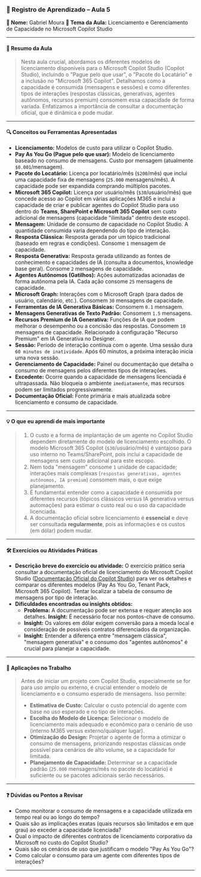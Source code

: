 ### 📘 Registro de Aprendizado – Aula 5

**👤 Nome:** Gabriel Moura
**🎯 Tema da Aula:** Licenciamento e Gerenciamento de Capacidade no Microsoft Copilot Studio

---

#### 📝 Resumo da Aula
> Nesta aula crucial, abordamos os diferentes modelos de licenciamento disponíveis para o Microsoft Copilot Studio (Copilot Studio), incluindo o "Pague pelo que usar", o "Pacote do Locatário" e a inclusão no "Microsoft 365 Copilot". Detalhamos como a capacidade é consumida (mensagens e sessões) e como diferentes tipos de interações (respostas clássicas, generativas, agentes autônomos, recursos premium) consomem essa capacidade de forma variada. Enfatizamos a importância de consultar a documentação oficial, que é dinâmica e pode mudar.

---

#### 🔍 Conceitos ou Ferramentas Apresentadas
- **Licenciamento:** Modelos de custo para utilizar o Copilot Studio.
- **Pay As You Go (Pague pelo que usar):** Modelo de licenciamento baseado no consumo de mensagens. Custo por mensagem (atualmente `$0.001`/mensagem).
- **Pacote do Locatário:** Licença por locatário/mês (`$200`/mês) que inclui uma capacidade fixa de mensagens (`25.000` mensagens/mês). A capacidade pode ser expandida comprando múltiplos pacotes.
- **Microsoft 365 Copilot:** Licença por usuário/mês (`$30`/usuário/mês) que concede acesso ao Copilot em várias aplicações M365 e inclui a capacidade de criar e publicar agentes do Copilot Studio para uso dentro do **Teams, SharePoint e Microsoft 365 Copilot** sem custo adicional de mensagens (capacidade "ilimitada" dentro deste escopo).
- **Mensagem:** Unidade de consumo de capacidade no Copilot Studio. A quantidade consumida varia dependendo do tipo de interação.
- **Resposta Clássica:** Resposta gerada por um tópico tradicional (baseado em regras e condições). Consome `1` mensagem de capacidade.
- **Resposta Generativa:** Resposta gerada utilizando as fontes de conhecimento e capacidades de IA (consulta a documentos, knowledge base geral). Consome `2` mensagens de capacidade.
- **Agentes Autônomos (Gatilhos):** Ações automatizadas acionadas de forma autônoma pela IA. Cada ação consome `25` mensagens de capacidade.
- **Microsoft Graph:** Interações com o Microsoft Graph (para dados de usuário, calendário, etc.). Consomem `30` mensagens de capacidade.
- **Ferramentas de IA Generativa Básicas:** Consomem `0.1` mensagem.
- **Mensagens Generativas de Texto Padrão:** Consomem `1.5` mensagens.
- **Recursos Premium de IA Generativa:** Funções de IA que podem melhorar o desempenho ou a concisão das respostas. Consomem `10` mensagens de capacidade. Relacionado à configuração "Recurso Premium" em IA Generativa no Designer.
- **Sessão:** Período de interação contínua com o agente. Uma sessão dura `60 minutos de inatividade`. Após 60 minutos, a próxima interação inicia uma nova sessão.
- **Gerenciamento de Capacidade:** Painel ou documentação que detalha o consumo de mensagens pelos diferentes tipos de interações.
- **Excedente:** Ocorre quando a capacidade de mensagens licenciada é ultrapassada. Não bloqueia o ambiente `imediatamente`, mas recursos podem ser limitados progressivamente.
- **Documentação Oficial:** Fonte primária e mais atualizada sobre licenciamento e consumo de capacidade.

---

#### 💡 O que eu aprendi de mais importante
> 1.  O custo e a forma de implantação de um agente no Copilot Studio dependem diretamente do modelo de licenciamento escolhido. O modelo Microsoft 365 Copilot (`$30`/usuário/mês) é vantajoso para uso interno no Teams/SharePoint, pois inclui a capacidade de mensagens sem custo adicional para este escopo.
> 2.  Nem toda "mensagem" consome `1` unidade de capacidade; interações mais complexas (`respostas generativas, agentes autônomos, IA premium`) consomem mais, o que exige planejamento.
> 3.  É fundamental entender como a capacidade é consumida por diferentes recursos (tópicos clássicos versus IA generativa versus automações) para estimar o custo real ou o uso da capacidade licenciada.
> 4.  A documentação oficial sobre licenciamento é **essencial** e deve ser consultada **regularmente**, pois as informações e os custos (em dólar) podem mudar.

---

#### 🛠 Exercícios ou Atividades Práticas
- **Descrição breve do exercício ou atividade:** O exercício prático seria consultar a documentação oficial de licenciamento do Microsoft Copilot Studio ([Documentação Oficial do Copilot Studio](https://docs.microsoft.com/power-platform/power-virtual-agents/requirements-licensing-pva)) para ver os detalhes e comparar os diferentes modelos (Pay As You Go, Tenant Pack, Microsoft 365 Copilot). Tentar localizar a tabela de consumo de mensagens por tipo de interação.
- **Dificuldades encontradas ou insights obtidos:**
    - **Problema:** A documentação pode ser extensa e requer atenção aos detalhes. **Insight:** É necessário focar nos pontos-chave de consumo.
    - **Insight:** Os valores em dólar exigem conversão para a moeda local e consideração de possíveis contratos diferenciados da organização.
    - **Insight:** Entender a diferença entre "mensagem clássica", "mensagem generativa" e o consumo dos "agentes autônomos" é crucial para planejar a capacidade.

---

#### 📌 Aplicações no Trabalho
> Antes de iniciar um projeto com Copilot Studio, especialmente se for para uso amplo ou externo, é crucial entender o modelo de licenciamento e o consumo esperado de mensagens. Isso permite:
> - **Estimativa de Custo:** Calcular o custo potencial do agente com base no uso esperado e no tipo de interações.
> - **Escolha do Modelo de Licença:** Selecionar o modelo de licenciamento mais adequado e econômico para o cenário de uso (interno M365 versus externo/qualquer lugar).
> - **Otimização do Design:** Projetar o agente de forma a otimizar o consumo de mensagens, priorizando respostas clássicas onde possível para cenários de alto volume, se a capacidade for limitada.
> - **Planejamento de Capacidade:** Determinar se a capacidade padrão (`25.000` mensagens/mês no pacote do locatário) é suficiente ou se pacotes adicionais serão necessários.

---

#### ❓ Dúvidas ou Pontos a Revisar
- Como monitorar o consumo de mensagens e a capacidade utilizada em tempo real ou ao longo do tempo?
- Quais são as implicações exatas (quais recursos são limitados e em que grau) ao exceder a capacidade licenciada?
- Qual o impacto de diferentes contratos de licenciamento corporativo da Microsoft no custo do Copilot Studio?
- Quais são os cenários de uso que justificam o modelo "Pay As You Go"?
- Como calcular o consumo para um agente com diferentes tipos de interações?
---